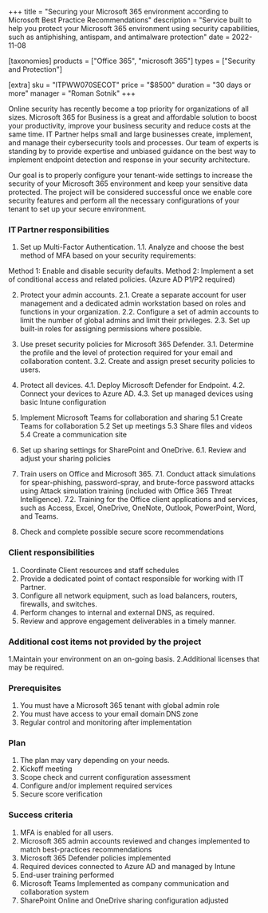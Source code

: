 +++
title = "Securing your Microsoft 365 environment according to Microsoft Best Practice Recommendations" 
description = "Service built to help you protect your Microsoft 365 environment using security capabilities, such as antiphishing, antispam, and antimalware protection" 
date = 2022-11-08

[taxonomies] 
products = ["Office 365", "microsoft 365"] 
types = ["Security and Protection"]

[extra] 
sku = "ITPWW070SECOT" 
price = "$8500" 
duration = "30 days or more" 
manager = "Roman Sotnik" 
+++


Online security has recently become a top priority for organizations of all sizes. Microsoft 365 for Business is a great and affordable solution to boost your productivity, improve your business security and reduce costs at the same time. 
IT Partner helps small and large businesses create, implement, and manage their cybersecurity tools and processes. Our team of experts is standing by to provide expertise and unbiased guidance on the best way to implement endpoint detection and response in your security architecture. 

Our goal is to properly configure your tenant-wide settings to increase the security of your Microsoft 365 environment and keep your sensitive data protected. The project will be considered successful once we enable core security features and perform all the necessary configurations of your tenant to set up your secure environment. 

### IT Partner responsibilities

1. Set up Multi-Factor Authentication. 
1.1. Analyze and choose the best method of MFA based on your security requirements: 

Method 1: Enable and disable security defaults. 
Method 2: Implement a set of conditional access and related policies. (Azure AD P1/P2 required)

2. Protect your admin accounts. 
2.1. Create a separate account for user management and a dedicated admin workstation based on roles and functions in your organization. 
2.2. Configure a set of admin accounts to limit the number of global admins and limit their privileges. 
2.3. Set up built-in roles for assigning permissions where possible. 

3. Use preset security policies for Microsoft 365 Defender. 
3.1. Determine the profile and the level of protection required for your email and collaboration content. 
3.2. Create and assign preset security policies to users. 

4. Protect all devices. 
4.1. Deploy Microsoft Defender for Endpoint. 
4.2. Connect your devices to Azure AD. 
4.3. Set up managed devices using basic Intune configuration

5. Implement Microsoft Teams for collaboration and sharing
5.1 Create Teams for collaboration
5.2 Set up meetings
5.3 Share files and videos
5.4 Create a communication site

6. Set up sharing settings for SharePoint and OneDrive. 
6.1. Review and adjust your sharing policies

7. Train users on Office and Microsoft 365. 
7.1. Conduct attack simulations for spear-phishing, password-spray, and brute-force password attacks using Attack simulation training (included with Office 365 Threat Intelligence). 
7.2. Training for the Office client applications and services, such as Access, Excel, OneDrive, OneNote, Outlook, PowerPoint, Word, and Teams. 

8. Check and complete possible secure score recommendations

### Client responsibilities   

1. Coordinate Client resources and staff schedules 
2. Provide a dedicated point of contact responsible for working with IT Partner. 
3. Configure all network equipment, such as load balancers, routers, firewalls, and switches. 
4. Perform changes to internal and external DNS, as required. 
5. Review and approve engagement deliverables in a timely manner. 

### Additional cost items not provided by the project

1.Maintain your environment on an on-going basis. 
2.Additional licenses that may be required. 

### Prerequisites   

1. You must have a Microsoft 365 tenant with global admin role
2. You must have access to your email domain DNS zone 
3. Regular control and monitoring after implementation

### Plan  

1. The plan may vary depending on your needs. 
2. Kickoff meeting 
3. Scope check and current configuration assessment 
4. Configure and/or implement required services
5. Secure score verification

### Success criteria  

1. MFA is enabled for all users. 
2. Microsoft 365 admin accounts reviewed and changes implemented to match best-practices recommendations
3. Microsoft 365 Defender policies implemented
4. Required devices connected to Azure AD and managed by Intune
5. End-user training performed
6. Microsoft Teams Implemented as company communication and collaboration system
7. SharePoint Online and OneDrive sharing configuration adjusted


 
